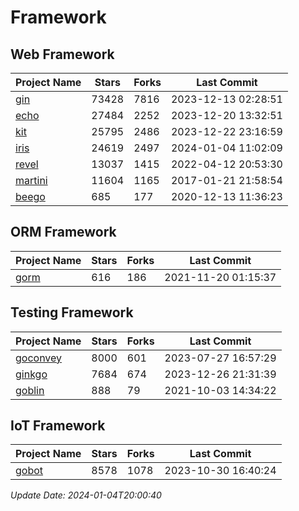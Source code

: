 # Framework

## Web Framework
| Project Name | Stars | Forks | Last Commit |
| ------------ | ----- | ----- | ----------- |
| [gin](https://github.com/gin-gonic/gin) | 73428 | 7816 | 2023-12-13 02:28:51 |
| [echo](https://github.com/labstack/echo) | 27484 | 2252 | 2023-12-20 13:32:51 |
| [kit](https://github.com/go-kit/kit) | 25795 | 2486 | 2023-12-22 23:16:59 |
| [iris](https://github.com/kataras/iris) | 24619 | 2497 | 2024-01-04 11:02:09 |
| [revel](https://github.com/revel/revel) | 13037 | 1415 | 2022-04-12 20:53:30 |
| [martini](https://github.com/go-martini/martini) | 11604 | 1165 | 2017-01-21 21:58:54 |
| [beego](https://github.com/astaxie/beego) | 685 | 177 | 2020-12-13 11:36:23 |

## ORM Framework
| Project Name | Stars | Forks | Last Commit |
| ------------ | ----- | ----- | ----------- |
| [gorm](https://github.com/jinzhu/gorm) | 616 | 186 | 2021-11-20 01:15:37 |

## Testing Framework
| Project Name | Stars | Forks | Last Commit |
| ------------ | ----- | ----- | ----------- |
| [goconvey](https://github.com/smartystreets/goconvey) | 8000 | 601 | 2023-07-27 16:57:29 |
| [ginkgo](https://github.com/onsi/ginkgo) | 7684 | 674 | 2023-12-26 21:31:39 |
| [goblin](https://github.com/franela/goblin) | 888 | 79 | 2021-10-03 14:34:22 |

## IoT Framework
| Project Name | Stars | Forks | Last Commit |
| ------------ | ----- | ----- | ----------- |
| [gobot](https://github.com/hybridgroup/gobot) | 8578 | 1078 | 2023-10-30 16:40:24 |

*Update Date: 2024-01-04T20:00:40*